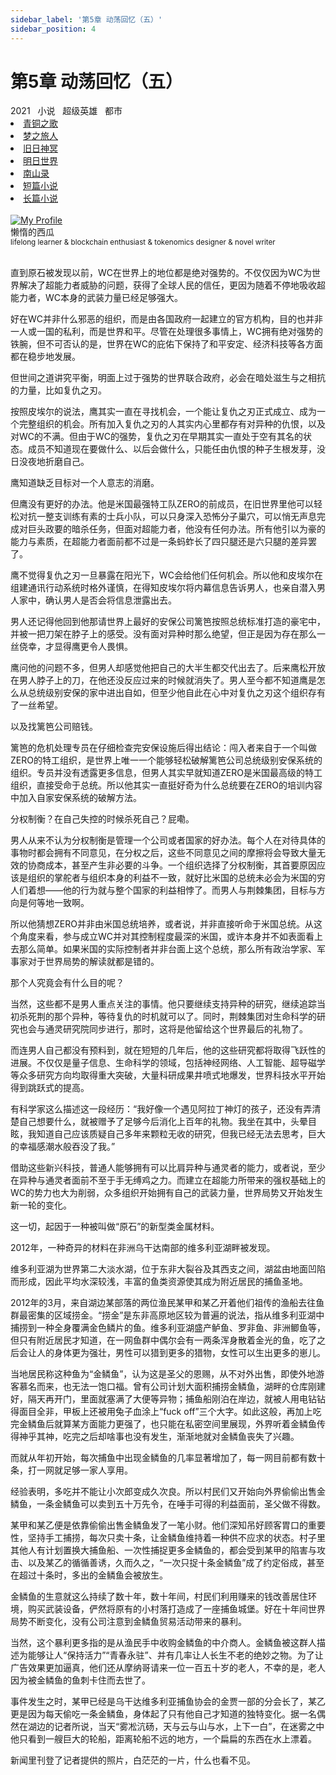 ```yaml
---
sidebar_label: '第5章 动荡回忆（五）'
sidebar_position: 4
---
```


# 第5章 动荡回忆（五）

<nav class="navbar">
  <div class="navbar__inner">
    <div class="navbar__items">
      <span class="badge badge--info">2021</span>&nbsp;&nbsp;
      <span class="badge badge--primary">小说</span>&nbsp;&nbsp;
      <span class="badge badge--secondary">超级英雄</span>&nbsp;&nbsp;
      <span class="badge badge--secondary">都市</span>
    </div>
    <div class="navbar__items navbar__items--right">
      <li class="pills__item"><a href="/docs/Collection/song_of_ancient">青铜之歌</a></li>
      <li class="pills__item"><a href="/docs/Collection/dream_passenger">梦之旅人</a></li>
      <li class="pills__item"><a href="/docs/Collection/elder_gods">旧日神冥</a></li>
      <li class="pills__item"><a href="/docs/Collection/after_century">明日世界</a></li>
      <li class="pills__item"><a href="/docs/Collection/seeking_for_garden">南山录</a></li>
      <li class="pills__item"><a href="/docs/Collection/short_story">短篇小说</a></li>
      <li class="pills__item pills__item--active"><a href="/docs/Collection/soaga_series">长篇小说</a></li>
    </div>
  </div>
</nav><br />

<div class="avatar">
  <a
    class="avatar__photo-link avatar__photo avatar__photo--lg"
    href="https://twitter.com/jokenomicser">
    <img
      alt="My Profile"
      src="https://avatars.githubusercontent.com/u/114914856?v=4?s=400" />
  </a>
  <div class="avatar__intro">
    <div class="avatar__name">懒惰的西瓜</div>
    <small class="avatar__subtitle">
      lifelong learner & blockchain enthusiast & tokenomics designer & novel writer
    </small>
  </div>
</div><br />

直到原石被发现以前，WC在世界上的地位都是绝对强势的。不仅仅因为WC为世界解决了超能力者威胁的问题，获得了全球人民的信任，更因为随着不停地吸收超能力者，WC本身的武装力量已经足够强大。

好在WC并非什么邪恶的组织，而是由各国政府一起建立的官方机构，目的也并非一人或一国的私利，而是世界和平。尽管在处理很多事情上，WC拥有绝对强势的铁腕，但不可否认的是，世界在WC的庇佑下保持了和平安定、经济科技等各方面都在稳步地发展。

但世间之道讲究平衡，明面上过于强势的世界联合政府，必会在暗处滋生与之相抗的力量，比如复仇之刃。

按照皮埃尔的说法，鹰其实一直在寻找机会，一个能让复仇之刃正式成立、成为一个完整组织的机会。所有加入复仇之刃的人其实内心里都存有对异种的仇恨，以及对WC的不满。但由于WC的强势，复仇之刃在早期其实一直处于空有其名的状态。成员不知道现在要做什么、以后会做什么，只能任由仇恨的种子生根发芽，没日没夜地折磨自己。

鹰知道缺乏目标对一个人意志的消磨。

但鹰没有更好的办法。他是米国最强特工队ZERO的前成员，在旧世界里他可以轻松对抗一整支训练有素的士兵小队，可以只身深入恐怖分子巢穴，可以悄无声息完成对巨头政要的暗杀任务，但面对超能力者，他没有任何办法。所有他引以为豪的能力与素质，在超能力者面前都不过是一条蚂蚱长了四只腿还是六只腿的差异罢了。

鹰不觉得复仇之刃一旦暴露在阳光下，WC会给他们任何机会。所以他和皮埃尔在组建通讯行动系统时格外谨慎，在得知皮埃尔将内幕信息告诉男人，也亲自潜入男人家中，确认男人是否会将信息泄露出去。

男人还记得他回到他那请世界上最好的安保公司篱笆按照总统标准打造的豪宅中，并被一把刀架在脖子上的感受。没有面对异种时那么绝望，但正是因为存在那么一丝侥幸，才显得鹰更令人畏惧。

鹰问他的问题不多，但男人却感觉他把自己的大半生都交代出去了。后来鹰松开放在男人脖子上的刀，在他还没反应过来的时候就消失了。男人至今都不知道鹰是怎么从总统级别安保的家中进出自如，但至少他自此在心中对复仇之刃这个组织存有了一丝希望。

以及找篱笆公司赔钱。

篱笆的危机处理专员在仔细检查完安保设施后得出结论：闯入者来自于一个叫做ZERO的特工组织，是世界上唯一一个能够轻松破解篱笆公司总统级别安保系统的组织。专员并没有透露更多信息，但男人其实早就知道ZERO是米国最高级的特工组织，直接受命于总统。所以他其实一直挺好奇为什么总统要在ZERO的培训内容中加入自家安保系统的破解方法。

分权制衡？在自己失控的时候杀死自己？屁嘞。

男人从来不认为分权制衡是管理一个公司或者国家的好办法。每个人在对待具体的事物时都会拥有不同意见，在分权之后，这些不同意见之间的摩擦将会导致大量无效的协商成本，甚至产生非必要的斗争。一个组织选择了分权制衡，其首要原因应该是组织的掌舵者与组织本身的利益不一致，就好比米国的总统未必会为米国的穷人们着想——他的行为就与整个国家的利益相悖了。而男人与荆棘集团，目标与方向是何等地一致啊。

所以他猜想ZERO并非由米国总统培养，或者说，并非直接听命于米国总统。从这个角度来看，参与成立WC并对其控制程度最深的米国，或许本身并不如表面看上去那么简单。如果米国的实际控制者并非台面上这个总统，那么所有政治学家、军事家对于世界局势的解读就都是错的。

那个人究竟会有什么目的呢？

当然，这些都不是男人重点关注的事情。他只要继续支持异种的研究，继续追踪当初杀死荆的那个异种，等待复仇的时机就可以了。同时，荆棘集团对生命科学的研究也会与通灵研究院同步进行，那时，这将是他留给这个世界最后的礼物了。

而连男人自己都没有预料到，就在短短的几年后，他的这些研究都将取得飞跃性的进展。不仅仅是量子信息、生命科学的领域，包括神经网络、人工智能、超导磁学等众多研究方向均取得重大突破，大量科研成果井喷式地爆发，世界科技水平开始得到跳跃式的提高。

有科学家这么描述这一段经历：“我好像一个遇见阿拉丁神灯的孩子，还没有弄清楚自己想要什么，就被赠予了足够今后消化上百年的礼物。我坐在其中，头晕目眩，我知道自己应该质疑自己多年来颗粒无收的研究，但我已经无法去思考，巨大的幸福感潮水般吞没了我。”

借助这些新兴科技，普通人能够拥有可以比肩异种与通灵者的能力，或者说，至少在异种与通灵者面前不至于手无缚鸡之力。而建立在超能力所带来的强权基础上的WC的势力也大为削弱，众多组织开始拥有自己的武装力量，世界局势又开始发生新一轮的变化。

这一切，起因于一种被叫做“原石”的新型类金属材料。

2012年，一种奇异的材料在非洲乌干达南部的维多利亚湖畔被发现。

维多利亚湖为世界第二大淡水湖，位于东非大裂谷及其西支之间，湖盆由地面凹陷而形成，因此平均水深较浅，丰富的鱼类资源使其成为附近居民的捕鱼圣地。

2012年的3月，来自湖边某部落的两位渔民某甲和某乙开着他们祖传的渔船去往鱼群最密集的区域捞金。“捞金”是东非高原地区较为普遍的说法，指从维多利亚湖中捕捞到一种全身覆满金色鳞片的鱼。维多利亚湖盛产鲈鱼、罗非鱼、非洲鲫鱼等，但只有附近居民才知道，在一网鱼群中偶尔会有一两条浑身散着金光的鱼，吃了之后会让人的身体更为强壮，男性可以猎到更多的猎物，女性可以生出更多的崽儿。

当地居民称这种鱼为“金鳞鱼”，认为这是圣父的恩赐，从不对外出售，即使外地游客慕名而来，也无法一饱口福。曾有公司计划大面积捕捞金鳞鱼，湖畔的仓库刚建好，隔天再开门，里面就塞满了大便等异物；捕鱼船刚泊在岸边，就被人用电钻钻得面目全非，甲板上还被用兔子血涂上“fuck off”三个大字。如此这般，再加上吃完金鳞鱼后就算某方面能力更强了，也只能在私密空间里展现，外界听着金鳞鱼传得神乎其神，吃完之后却啥事也没有发生，渐渐地就对金鳞鱼丧失了兴趣。

而就从年初开始，每次捕鱼中出现金鳞鱼的几率显著增加了，每一网目前都有数十条，打一网就足够一家人享用。

经验表明，多吃并不能让小次郎变成久次良。所以村民们又开始向外界偷偷出售金鳞鱼，一条金鳞鱼可以卖到五十万先令，在唾手可得的利益面前，圣父做不得数。

某甲和某乙便是依靠偷偷出售金鳞鱼发了一笔小财。他们深知吊好顾客胃口的重要性，坚持手工捕捞，每次只卖十条，让金鳞鱼维持着一种供不应求的状态。村子里其他人有计划置换大捕鱼船、一次性捕捉更多金鳞鱼的，都会受到某甲的陷害与攻击、以及某乙的循循善诱，久而久之，“一次只捉十条金鳞鱼”成了约定俗成，甚至在超过十条时，多出的金鳞鱼会被放生。

金鳞鱼的生意就这么持续了数十年，数十年间，村民们利用赚来的钱改善居住环境，购买武装设备，俨然将原有的小村落打造成了一座捕鱼城堡。好在十年间世界局势不断变化，没有公司注意到金鳞鱼贸易活动带来的暴利。

当然，这个暴利更多指的是从渔民手中收购金鳞鱼的中介商人。金鳞鱼被这群人描述为能够让人“保持活力”“青春永驻”、并有几率让人长生不老的绝妙之物。为了让广告效果更加逼真，他们还从摩纳哥请来一位一百五十岁的老人，不幸的是，老人因为被金鳞鱼的鱼刺卡住而去世了。

事件发生之时，某甲已经是乌干达维多利亚捕鱼协会的金贾一部的分会长了，某乙更是因为每天偷吃一条金鳞鱼，身体起了只有他自己才知道的独特变化。据一名偶然在湖边的记者所说，当天“雾凇沆砀，天与云与山与水，上下一白”，在迷雾之中他只看到一艘巨大的轮船，距离轮船不远的地方，一个扁扁的东西在水上漂着。

新闻里刊登了记者提供的照片，白茫茫的一片，什么也看不见。
